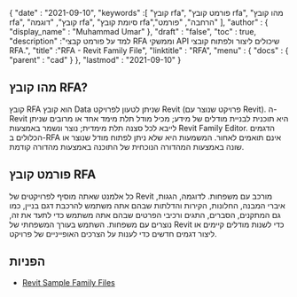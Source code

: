{
  "date" : "2021-09-10",
  "keywords" :[ "קובץ rfa", "פורמט קובץ rfa", "מהו קובץ rfa", "קובץ", "דוגמה rfa", "סיומת קובץ rfa","הרחבה", "פורמט" ],
  "author" : {
    "display_name" : "Muhammad Umar"
},
  "draft" : "false",
  "toc" : true,
  "description" :"למד על פורמט קבצי RFA וממשקי API שיכולים ליצור ולפתוח קובצי RFA.",
  "title" :"RFA - Revit Family File",
  "linktitle" : "RFA",
  "menu" : {
    "docs" : {
      "parent" : "cad"
}
},
  "lastmod" : "2021-09-10"
}

## מהו קובץ RFA?
קובץ RFA הוא קובץ Data שניתן לטעון לפרויקט Revit (פרויקט שנוצר עם Revit). ה-Revit היא תוכנית לבניית מודלים של מידע; מכיל מודל תלת מימד אחד או מרובים שניתן לייבא לכל סצנה תלת מימדית; נוצר ונשמר באמצעות Revit Family Editor. הדגמים הכלולים ב-RFA אינם תואמים לאחור. המשמעות היא שלא ניתן לפתוח מודל שנוצר או שונה באמצעות המהדורה הנוכחית של התוכנה באמצעות מהדורה קודמת.


## פורמט קובץ RFA
כל אלמנט שאתה מוסיף לפרויקטים של Revit מורכב עם משפחות. לדוגמה, הגגות, איברי המבנה, החלונות, הקירות והדלתות שבהם אתה משתמש להרכבת דגם בניין, כמו גם המתקנים, הסברים, התגים ורכיבי הפרטים שבהם אתה משתמש כדי לתעד את זה, נוצרים עם משפחות. השתמש בעורך המשפחתי של Revit כדי לשנות מודלים קיימים או ליצור דגמים חדשים כדי לענות על הצרכים האופייניים של פרויקט.


## הפניות

* [Revit Sample Family Files](https://help.autodesk.com/view/RVT/2021/ENU/?guid=GUID-73E0E508-B9DA-4405-BAB4-C46D803BC1DE)

